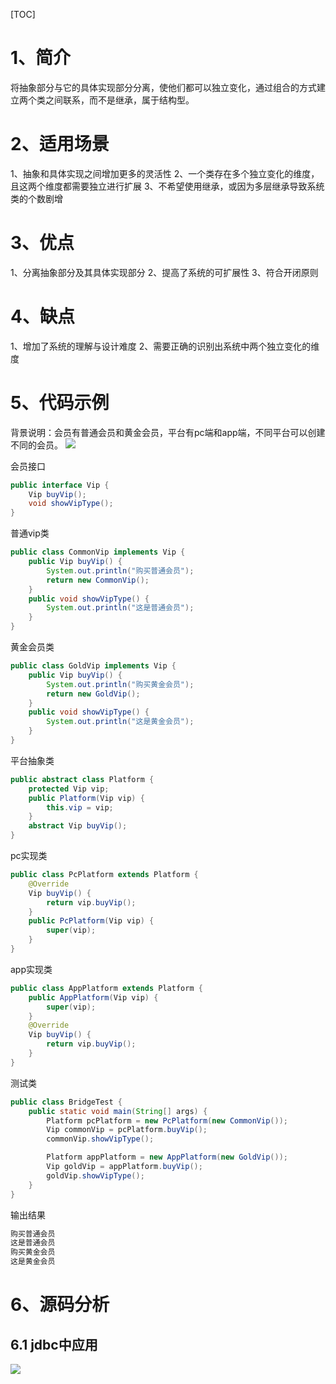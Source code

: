 [TOC]

# 1、简介
将抽象部分与它的具体实现部分分离，使他们都可以独立变化，通过组合的方式建立两个类之间联系，而不是继承，属于结构型。

# 2、适用场景
1、抽象和具体实现之间增加更多的灵活性
2、一个类存在多个独立变化的维度，且这两个维度都需要独立进行扩展
3、不希望使用继承，或因为多层继承导致系统类的个数剧增

# 3、优点
1、分离抽象部分及其具体实现部分
2、提高了系统的可扩展性
3、符合开闭原则

# 4、缺点
1、增加了系统的理解与设计难度
2、需要正确的识别出系统中两个独立变化的维度

# 5、代码示例
背景说明：会员有普通会员和黄金会员，平台有pc端和app端，不同平台可以创建不同的会员。
![](https://img.hacpai.com/file/2019/07/image-482c9e06.png?imageView2/2/w/768/format/jpg/interlace/1/q/100)

会员接口
```java
public interface Vip {
    Vip buyVip();
    void showVipType();
}
```
普通vip类
```java
public class CommonVip implements Vip {
    public Vip buyVip() {
        System.out.println("购买普通会员");
        return new CommonVip();
    }
    public void showVipType() {
        System.out.println("这是普通会员");
    }
}
```
黄金会员类
```java
public class GoldVip implements Vip {
    public Vip buyVip() {
        System.out.println("购买黄金会员");
        return new GoldVip();
    }
    public void showVipType() {
        System.out.println("这是黄金会员");
    }
}
```
平台抽象类
```java
public abstract class Platform {
    protected Vip vip;
    public Platform(Vip vip) {
        this.vip = vip;
    }
    abstract Vip buyVip();
}
```
pc实现类
```java
public class PcPlatform extends Platform {
    @Override
    Vip buyVip() {
        return vip.buyVip();
    }
    public PcPlatform(Vip vip) {
        super(vip);
    }
}
```
app实现类
```java
public class AppPlatform extends Platform {
    public AppPlatform(Vip vip) {
        super(vip);
    }
    @Override
    Vip buyVip() {
        return vip.buyVip();
    }
}
```
测试类
```java
public class BridgeTest {
    public static void main(String[] args) {
        Platform pcPlatform = new PcPlatform(new CommonVip());
        Vip commonVip = pcPlatform.buyVip();
        commonVip.showVipType();

        Platform appPlatform = new AppPlatform(new GoldVip());
        Vip goldVip = appPlatform.buyVip();
        goldVip.showVipType();
    }
}
```
输出结果
```java
购买普通会员
这是普通会员
购买黄金会员
这是黄金会员
```

# 6、源码分析
## 6.1 jdbc中应用
![](https://img.hacpai.com/file/2019/07/image-a2fdb3fb.png?imageView2/2/w/768/format/jpg/interlace/1/q/100)

